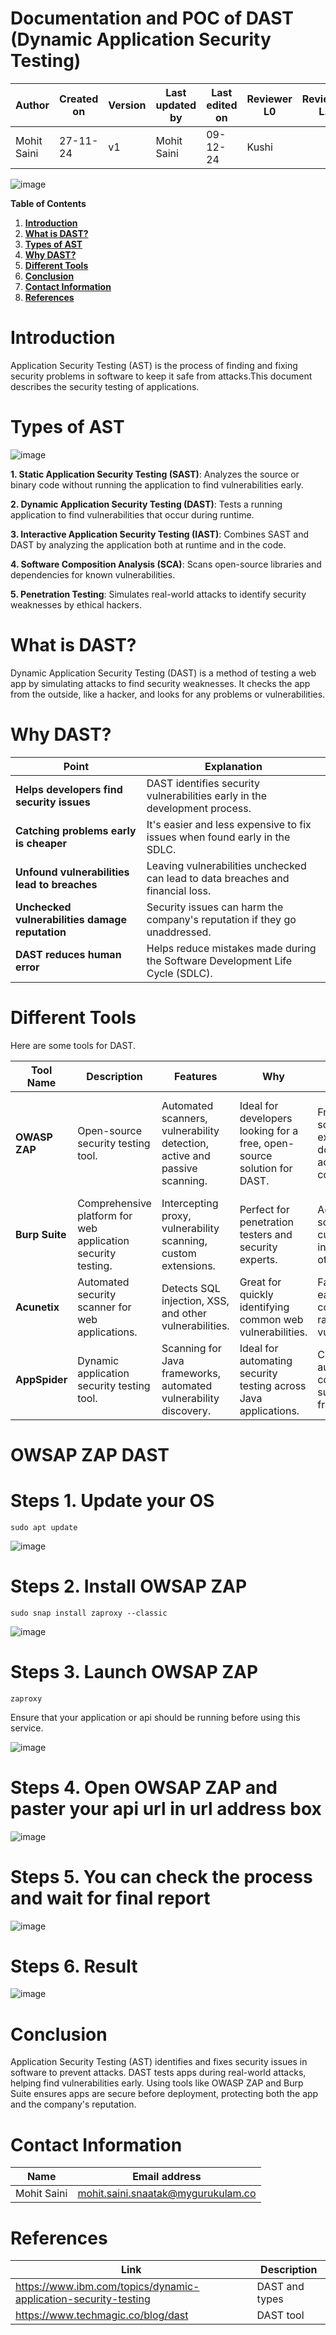 #    **Documentation and POC of DAST (Dynamic Application Security Testing)**

| **Author**            | **Created on** | **Version** | **Last updated by**       | **Last edited on** | **Reviewer L0**  | **Reviewer L1**   | **Reviewer L2**   |
|-----------------------|----------------|-------------|---------------------------|---------------------|------------------|-------------------|----------------|
| Mohit Saini      |   27-11-24       | v1 | Mohit Saini          |     09-12-24            |Kushi     |      |     |

![image](https://github.com/user-attachments/assets/4aa0c132-1fbb-45bc-ad5f-2a631586676a)




**Table of Contents**

1. [**Introduction**](#introduction)
2. [**What is DAST?**](#what-is-dast)
3. [**Types of AST**](#types-of-ast)
4. [**Why DAST?**](#why-dast)
5. [**Different Tools**](#different-tools)
6. [**Conclusion**](#conclusion)
7. [**Contact Information**](#contact-information)
8. [**References**](#references)



# Introduction
Application Security Testing (AST) is the process of finding and fixing security problems in software to keep it safe from attacks.This document describes the security testing of applications. 


# Types of AST

![image](https://github.com/user-attachments/assets/8ce0cc40-5f78-4ba2-8bcd-b3f622ac2692)

**1. Static Application Security Testing (SAST)**: Analyzes the source or binary code without running the application to find vulnerabilities early.

**2. Dynamic Application Security Testing (DAST)**: Tests a running application to find vulnerabilities that occur during runtime.

**3. Interactive Application Security Testing (IAST)**: Combines SAST and DAST by analyzing the application both at runtime and in the code.

**4. Software Composition Analysis (SCA)**: Scans open-source libraries and dependencies for known vulnerabilities.

**5. Penetration Testing**: Simulates real-world attacks to identify security weaknesses by ethical hackers.


# What is DAST?

Dynamic Application Security Testing (DAST) is a method of testing a web app by simulating attacks to find security weaknesses. It checks the app from the outside, like a hacker, and looks for any problems or vulnerabilities.

# Why DAST?

| **Point**                           | **Explanation**                                                                 |
|-------------------------------------|---------------------------------------------------------------------------------|
| **Helps developers find security issues** | DAST identifies security vulnerabilities early in the development process.     |
| **Catching problems early is cheaper** | It's easier and less expensive to fix issues when found early in the SDLC.     |
| **Unfound vulnerabilities lead to breaches** | Leaving vulnerabilities unchecked can lead to data breaches and financial loss. |
| **Unchecked vulnerabilities damage reputation** | Security issues can harm the company's reputation if they go unaddressed.     |
| **DAST reduces human error**        | Helps reduce mistakes made during the Software Development Life Cycle (SDLC).  |


# Different Tools
Here are some tools for DAST. 

| **Tool Name**                | **Description**                                                                 | **Features**                                                  | **Why**                                                   | **Pros**                                                            | **Cons**                                                            |
|------------------------------|---------------------------------------------------------------------------------|------------------------------------------------------------------|------------------------------------------------------------------|------------------------------------------------------------------|------------------------------------------------------------------|
| **OWASP ZAP**                 | Open-source security testing tool.                                              | Automated scanners, vulnerability detection, active and passive scanning. | Ideal for developers looking for a free, open-source solution for DAST. | Free, open-source, extensive documentation, active community. | Limited advanced features compared to paid tools. Can be complex to set up. |
| **Burp Suite**                | Comprehensive platform for web application security testing.                    | Intercepting proxy, vulnerability scanning, custom extensions.   | Perfect for penetration testers and security experts.           | Advanced scanning, customizable, integrates with other tools.   | Expensive, may require expertise to fully utilize.              |
| **Acunetix**                  | Automated security scanner for web applications.                                | Detects SQL injection, XSS, and other vulnerabilities.            | Great for quickly identifying common web vulnerabilities.       | Fast scanning, easy to use, covers a wide range of vulnerabilities. | Pricey, fewer customization options for advanced users.         |
| **AppSpider**                 | Dynamic application security testing tool.                                      | Scanning for Java frameworks, automated vulnerability discovery. | Ideal for automating security testing across Java applications. | Customizable, automates complex scans, supports Java frameworks. | High cost, can generate false positives if not tuned correctly.  |

# OWSAP ZAP DAST

# Steps 1. Update your OS
```
sudo apt update
```
![image](https://github.com/user-attachments/assets/25efe10a-a28c-43e0-93df-15433df596da)


# Steps 2. Install OWSAP ZAP
```
sudo snap install zaproxy --classic
```
![image](https://github.com/user-attachments/assets/ee3f6be2-2f44-4a2f-93d1-80ba231962ed)


# Steps 3. Launch OWSAP ZAP
```
zaproxy
```

Ensure that your application or api should be running before using this service.

![image](https://github.com/user-attachments/assets/a371523d-95e0-4d8b-88c1-44e3f3024146)

# Steps 4. Open OWSAP ZAP and paster your api url in url address box

![image](https://github.com/user-attachments/assets/08480cbc-13a6-4d47-9239-e7e1db242f0a)

# Steps 5. You can check the process and wait for final report
![image](https://github.com/user-attachments/assets/034011ce-c53e-439c-99c6-36c6c1f16d1e)


# Steps 6. Result

![image](https://github.com/user-attachments/assets/3fac393c-5c80-4bfb-af4e-58c12c0d3096)


# Conclusion

Application Security Testing (AST) identifies and fixes security issues in software to prevent attacks. DAST tests apps during real-world attacks, helping find vulnerabilities early. Using tools like OWASP ZAP and Burp Suite ensures apps are secure before deployment, protecting both the app and the company's reputation.

#  Contact Information


| **Name**    | **Email address**         |
|-------------|---------------------------|
| Mohit Saini | mohit.saini.snaatak@mygurukulam.co |


# References

| **Link** | **Description** |
|------------------------------------------------------|------------------|
| https://www.ibm.com/topics/dynamic-application-security-testing| DAST and types |
| https://www.techmagic.co/blog/dast| DAST tool |
